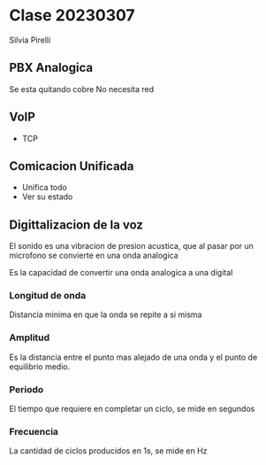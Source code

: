 # Clase 20230307

Silvia Pirelli

## PBX Analogica

Se esta quitando cobre
No necesita red

## VoIP

- TCP

## Comicacion Unificada

- Unifica todo
- Ver su estado

## Digittalizacion de la voz

El sonido es una vibracion de presion acustica, que al pasar por un microfono se convierte en una onda analogica

Es la capacidad de convertir una onda analogica a una digital

### Longitud de onda

Distancia minima en que la onda se repite a si misma

### Amplitud

Es la distancia entre el punto mas alejado de una onda y el punto de equilibrio medio.

### Periodo

El tiempo que requiere en completar un ciclo, se mide en segundos

### Frecuencia

La cantidad de ciclos producidos en 1s, se mide en Hz